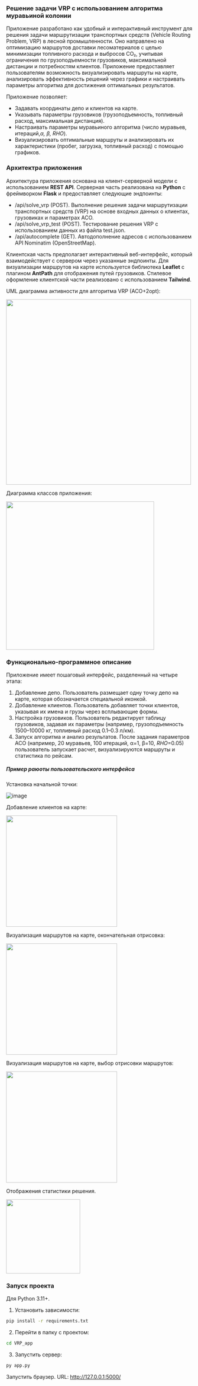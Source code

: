 ### Решение задачи VRP с использованием алгоритма муравьиной колонии
Приложение разработано как удобный и интерактивный инструмент для решения задачи маршрутизации транспортных средств (Vehicle Routing Problem, VRP) в лесной промышленности. 
Оно направлено на оптимизацию маршрутов доставки лесоматериалов с целью минимизации топливного расхода и выбросов CO₂, учитывая ограничения по грузоподъемности грузовиков, 
максимальной дистанции и потребностям клиентов. Приложение предоставляет пользователям возможность визуализировать маршруты на карте, анализировать эффективность решений через 
графики и настраивать параметры алгоритма для достижения оптимальных результатов.

Приложение позволяет:
-	Задавать координаты депо и клиентов на карте. 
-	Указывать параметры грузовиков (грузоподъемность, топливный расход, максимальная дистанция). 
-	Настраивать параметры муравьиного алгоритма (число муравьев, итераций,_α, β, RHO_). 
-	Визуализировать оптимальные маршруты и анализировать их характеристики (пробег, загрузка, топливный расход) с помощью графиков. 



### Архитектра приложения 

Архитектура приложения основана на клиент-серверной модели с использованием **REST API**. Серверная часть реализована на **Python** с фреймворком **Flask** и предоставляет следующие эндпоинты:
- /api/solve_vrp (POST). Выполнение решения задачи маршрутизации транспортных средств (VRP) на основе входных данных о клиентах, грузовиках и параметрах ACO.
- /api/solve_vrp_test (POST). Тестирование решения VRP с использованием данных из файла test.json.
- /api/autocomplete (GET). Автодополнение адресов с использованием API Nominatim (OpenStreetMap).

Клиентская часть предполагает интерактивный веб-интерфейс, который взаимодействует с сервером через указанные эндпоинты. 
Для визуализации маршрутов на карте используется библиотека **Leaflet** с плагином **AntPath** для отображения путей грузовиков. 
Стилевое оформление клиентской части реализовано с использованием **Tailwind**.

UML диаграмма активности для алгоритма VRP (ACO+2opt):

<img src="https://github.com/user-attachments/assets/4e05abcd-d111-42c7-911d-f32c6153f730"  widht="400" height="500" /> 

Диаграмма классов приложения:

<img src="https://github.com/user-attachments/assets/87c5ec11-9048-4812-9c09-37c55bc69ab8"  widht="300" height="400" /> 

### Функционально-программное описание
Приложение имеет пошаговый интерфейс, разделенный на четыре этапа:
1.	Добавление депо. Пользователь размещает одну точку депо на карте, которая обозначается специальной иконкой. 
2.	Добавление клиентов. Пользователь добавляет точки клиентов, указывая их имена и грузы через всплывающие формы. 
3.	Настройка грузовиков. Пользователь редактирует таблицу грузовиков, задавая их параметры (например, грузоподъемность 1500–10000 кг, топливный расход 0.1–0.3 л/км). 
4.	Запуск алгоритма и анализ результатов. После задания параметров ACO (например, 20 муравьев, 100 итераций, α=1, β=10, _RHO_=0.05) пользователь запускает расчет,
   визуализируются маршруты и статистика по рейсам.
##### Пример раюоты пользовательского интерфейса 
Установка начальной точки:

![image](https://github.com/user-attachments/assets/50ad0c42-b424-448d-84a6-d35d871e3705)



Добавление клиентов на карте:

<img src="https://github.com/user-attachments/assets/a9ddcc89-1246-4dbb-bfcf-0ea83e7e9a77"  widht="300" height="300" /> 

Визуализация маршрутов на карте, окончательная отрисовка:

<img src="https://github.com/user-attachments/assets/c1c64cbe-1baf-43c5-821c-a24f224e7205"  widht="300" height="300" /> 


Визуализация маршрутов на карте, выбор отрисовки маршрутов:

<img src="https://github.com/user-attachments/assets/cef5af55-3d67-49ef-9065-7a7dab3edb35"  widht="300" height="300" /> 


Отображения статистики решения.

<img src="https://github.com/user-attachments/assets/4a0734bd-b9da-4c2d-abe2-1451d49caea3"  widht="200" height="200" /> 


### Запуск проекта
Для Python 3.11+.
1. Установить зависимости:
``` cmd
pip install -r requirements.txt
```
2. Перейти в папку с проектом:
```cmd
cd VRP_app
```
3. Запустить сервер:
```cmd
py app.py
```
Запустить браузер. URL: http://127.0.0.1:5000/
